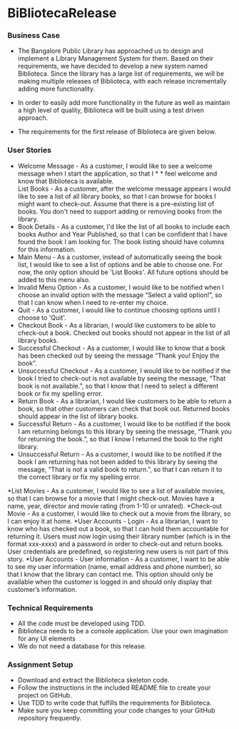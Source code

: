 # BiBliotecaRelease
### Business Case
* The Bangalore Public Library has approached us to design and implement a Library Management System for them. Based on their requirements, we have decided to develop a new system named Biblioteca. Since the library has a large list of requirements, we will be making multiple releases of Biblioteca, with each release incrementally adding more functionality. 

* In order to easily add more functionality in the future as well as maintain a high level of quality, Biblioteca will be built using a test driven approach.

* The requirements for the first release of Biblioteca are given below.

### User Stories
* Welcome Message  - As a customer, I would like to see a welcome message when I start the application, so that I * * feel welcome and know that Biblioteca is available.  
List Books - As a customer, after the welcome message appears I would like to see a list of all library books, so that I can browse for books I might want to check-out. Assume that there is a pre-existing list of books. You don't need to support adding or removing books from the library.
* Book Details - As a customer, I'd like the list of all books to include each books Author and Year Published, so that I can be confident that I have found the book I am looking for. The book listing should have columns for this information.  
* Main Menu  - As a customer, instead of automatically seeing the book list, I would like to see a list of options and be able to choose one. For now, the only option should be 'List Books'. All future options should be added to this menu also.  
* Invalid Menu Option - As a customer, I would like to be notified when I choose an invalid option with the message “Select a valid option!”, so that I can know when I need to re-enter my choice.  
* Quit - As a customer, I would like to continue choosing options until I choose to 'Quit'.  
* Checkout Book - As a librarian, I would like customers to be able to check-out a book. Checked out books should not appear in the list of all library books.  
* Successful Checkout - As a customer, I would like to know that a book has been checked out by seeing the message “Thank you! Enjoy the book”.  
* Unsuccessful Checkout - As a customer, I would like to be notified if the book I tried to check-out is not available by seeing the message, “That book is not available.”, so that I know that I need to select a different book or fix my spelling error.  
* Return Book - As a librarian, I would like customers to be able to return a book, so that other customers can check that book out. Returned books should appear in the list of library books.  
* Successful Return - As a customer, I would like to be notified if the book I am returning belongs to this library by seeing the message, “Thank you for returning the book.”, so that I know I returned the book to the right library.  
* Unsuccessful Return - As a customer, I would like to be notified if the book I am returning has not been added to this library by seeing the message, “That is not a valid book to return.”, so that I can return it to the correct library or fix my spelling error.  

*List Movies - As a customer, I would like to see a list of available movies, so that I can browse for a movie that I might check-out. Movies have a name, year, director and movie rating (from 1-10 or unrated).
*Check-out Movie - As a customer, I would like to check out a movie from the library, so I can enjoy it at home.
*User Accounts - Login - As a librarian, I want to know who has checked out a book, so that I can hold them accountable for returning it. Users must now login using their library number (which is in the format xxx-xxxx) and a password in order to check-out and return books. User credentials are predefined, so registering new users is not part of this story.
*User Accounts - User information - As a customer, I want to be able to see my user information (name, email address and phone number), so that I know that the library can contact me. This option should only be available when the customer is logged in and should only display that customer’s information.
### Technical Requirements  
* All the code must be developed using TDD.
* Biblioteca needs to be a console application. Use your own imagination for any UI elements  
* We do not need a database for this release.  
### Assignment Setup  
* Download and extract the Biblioteca skeleton code.  
* Follow the instructions in the included README file to create your project on GitHub.   
* Use TDD to write code that fulfills the requirements for Biblioteca.  
* Make sure you keep committing your code changes to your GitHub repository frequently.  
